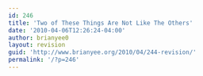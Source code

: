 ```yaml
---
id: 246
title: 'Two of These Things Are Not Like The Others'
date: '2010-04-06T12:26:24-04:00'
author: brianyee0
layout: revision
guid: 'http://www.brianyee.org/2010/04/244-revision/'
permalink: '/?p=246'
---
```


